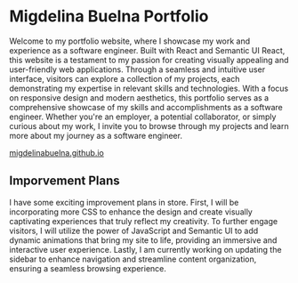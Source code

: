 # Migdelina Buelna Portfolio

Welcome to my portfolio website, where I showcase my work and experience as a software engineer. Built with React and Semantic UI React, this website is a testament to my passion for creating visually appealing and user-friendly web applications. Through a seamless and intuitive user interface, visitors can explore a collection of my projects, each demonstrating my expertise in relevant skills and technologies. With a focus on responsive design and modern aesthetics, this portfolio serves as a comprehensive showcase of my skills and accomplishments as a software engineer. Whether you're an employer, a potential collaborator, or simply curious about my work, I invite you to browse through my projects and learn more about my journey as a software engineer.

<a href="migdelinabuelna.github.io">migdelinabuelna.github.io</a>

## Imporvement Plans 

I have some exciting improvement plans in store. First, I will be incorporating more CSS to enhance the design and create visually captivating experiences that truly reflect my creativity. To further engage visitors, I will utilize the power of JavaScript and Semantic UI to add dynamic animations that bring my site to life, providing an immersive and interactive user experience. Lastly, I am currently working on updating the sidebar to enhance navigation and streamline content organization, ensuring a seamless browsing experience.